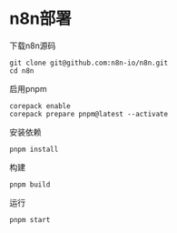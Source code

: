 # n8n部署

下载n8n源码

```shell
git clone git@github.com:n8n-io/n8n.git 
cd n8n

```

启用pnpm

```shell
corepack enable
corepack prepare pnpm@latest --activate
```

安装依赖

```shell
pnpm install
```

构建

```shell
pnpm build
```

运行

```shell
pnpm start
```

